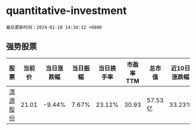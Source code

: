 # quantitative-investment

`最后更新时间：2024-01-10 14:34:12 +0800`

## 强势股票

|股票|当前价|当日涨跌幅|当日振幅|当日换手率|市盈率TTM|总市值|近10日涨跌幅|
|----|----|----|----|----|----|----|----|
|[清源股份](https://xueqiu.com/S/SH603628)|21.01|-9.44%|7.67%|23.12%|30.93|57.53亿|33.23%|
